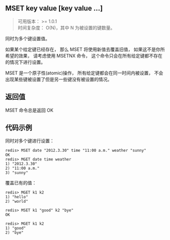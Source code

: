 ## MSET key value [key value …]
>可用版本： >= 1.0.1 <br/>
>时间复杂度： O(N)，其中 N 为被设置的键数量。

同时为多个键设置值。

如果某个给定键已经存在， 那么 MSET 将使用新值去覆盖旧值， 如果这不是你所希望的效果， 请考虑使用 MSETNX 命令， 这个命令只会在所有给定键都不存在的情况下进行设置。

MSET 是一个原子性(atomic)操作， 所有给定键都会在同一时间内被设置， 不会出现某些键被设置了但是另一些键没有被设置的情况。

## 返回值

MSET 命令总是返回 OK 

## 代码示例

同时对多个键进行设置：
```shell script
redis> MSET date "2012.3.30" time "11:00 a.m." weather "sunny"
OK
redis> MGET date time weather
1) "2012.3.30"
2) "11:00 a.m."
3) "sunny"
```
覆盖已有的值：
```shell script
redis> MGET k1 k2
1) "hello"
2) "world"

redis> MSET k1 "good" k2 "bye"
OK

redis> MGET k1 k2
1) "good"
2) "bye"
```